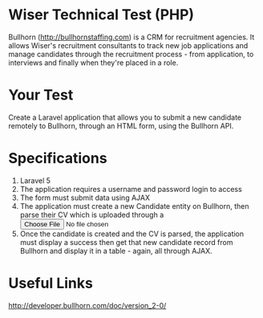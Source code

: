 # Wiser Technical Test (PHP)

Bullhorn (http://bullhornstaffing.com) is a CRM for recruitment agencies. It allows Wiser's recruitment consultants to track new job applications and manage candidates through the recruitment process - from application, to interviews and finally when they're placed in a role.

# Your Test

Create a Laravel application that allows you to submit a new candidate remotely to Bullhorn, through an HTML form, using the Bullhorn API.

# Specifications

1. Laravel 5
2. The application requires a username and password login to access
3. The form must submit data using AJAX
4. The application must create a new Candidate entity on Bullhorn, then parse their CV which is uploaded through a <input type="file" />
5. Once the candidate is created and the CV is parsed, the application must display a success then get that new candidate record from Bullhorn and display it in a table - again, all through AJAX.

# Useful Links

http://developer.bullhorn.com/doc/version_2-0/
